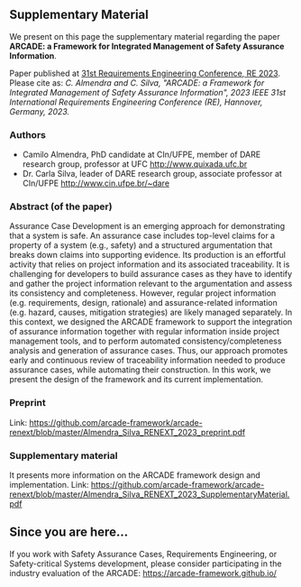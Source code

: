 ## Supplementary Material

We present on this page the supplementary material regarding the paper **ARCADE: a Framework for Integrated Management of Safety Assurance Information**.

Paper published at [31st Requirements Engineering Conference, RE 2023](https://conf.researchr.org/home/RE-2023). Please cite as: *C. Almendra and C. Silva, "ARCADE: a Framework for Integrated Management of Safety Assurance Information", 2023 IEEE 31st International Requirements Engineering Conference (RE), Hannover, Germany, 2023.*

### Authors

- Camilo Almendra, PhD candidate at CIn/UFPE, member of DARE research group, professor at UFC <http://www.quixada.ufc.br>
- Dr. Carla Silva, leader of DARE research group, associate professor at CIn/UFPE <http://www.cin.ufpe.br/~dare> 

### Abstract (of the paper)

Assurance Case Development is an emerging approach for demonstrating that a system is safe. An assurance case includes top-level claims for a property of a system (e.g., safety) and a structured argumentation that breaks down claims into supporting evidence. Its production is an effortful activity that relies on project information and its associated traceability. It is challenging for developers to build assurance cases as they have to identify and gather the project information relevant to the argumentation and assess its consistency and completeness. However, regular project information (e.g. requirements, design, rationale) and assurance-related information (e.g. hazard, causes, mitigation strategies) are likely managed separately. In this context, we designed the ARCADE framework to support the integration of assurance information together with regular information inside project management tools, and to perform automated consistency/completeness analysis and generation of assurance cases. Thus, our approach promotes early and continuous review of traceability information needed to produce assurance cases, while automating their construction. In this work, we present the design of the framework and its current implementation.

### Preprint

Link: <https://github.com/arcade-framework/arcade-renext/blob/master/Almendra_Silva_RENEXT_2023_preprint.pdf>

### Supplementary material

It presents more information on the ARCADE framework design and implementation. Link: <https://github.com/arcade-framework/arcade-renext/blob/master/Almendra_Silva_RENEXT_2023_SupplementaryMaterial.pdf>

## Since you are here...

If you work with Safety Assurance Cases, Requirements Engineering, or Safety-critical Systems development, please consider participating in the industry evaluation of the ARCADE: <https://arcade-framework.github.io/>

